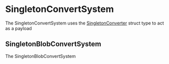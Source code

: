 # SingletonConvertSystem<T>

The SingletonConvertSystem uses the [SingletonConverter<T>](./singleton-converter.md) struct type to act as a payload 

## SingletonBlobConvertSystem<T>

The SingletonBlobConvertSystem 